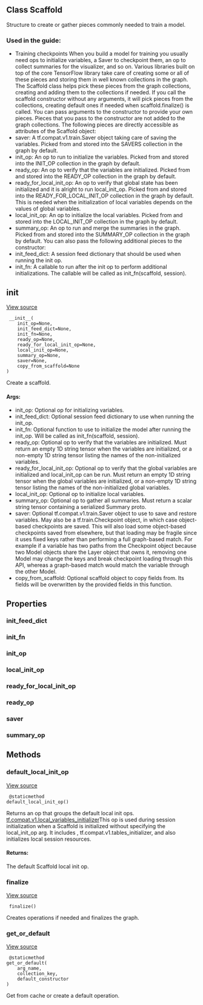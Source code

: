 ## Class Scaffold
Structure to create or gather pieces commonly needed to train a model.
### Used in the guide:
- Training checkpoints
When you build a model for training you usually need ops to initialize variables, a Saver to checkpoint them, an op to collect summaries for the visualizer, and so on.
Various libraries built on top of the core TensorFlow library take care of creating some or all of these pieces and storing them in well known collections in the graph. The Scaffold class helps pick these pieces from the graph collections, creating and adding them to the collections if needed.
If you call the scaffold constructor without any arguments, it will pick pieces from the collections, creating default ones if needed when scaffold.finalize() is called. You can pass arguments to the constructor to provide your own pieces. Pieces that you pass to the constructor are not added to the graph collections.
The following pieces are directly accessible as attributes of the Scaffold object:
- saver: A tf.compat.v1.train.Saver object taking care of saving the variables. Picked from and stored into the SAVERS collection in the graph by default.
- init_op: An op to run to initialize the variables. Picked from and stored into the INIT_OP collection in the graph by default.
- ready_op: An op to verify that the variables are initialized. Picked from and stored into the READY_OP collection in the graph by default.
- ready_for_local_init_op: An op to verify that global state has been initialized and it is alright to run local_init_op. Picked from and stored into the READY_FOR_LOCAL_INIT_OP collection in the graph by default. This is needed when the initialization of local variables depends on the values of global variables.
- local_init_op: An op to initialize the local variables. Picked from and stored into the LOCAL_INIT_OP collection in the graph by default.
- summary_op: An op to run and merge the summaries in the graph. Picked from and stored into the SUMMARY_OP collection in the graph by default.
You can also pass the following additional pieces to the constructor:
- init_feed_dict: A session feed dictionary that should be used when running the init op.
- init_fn: A callable to run after the init op to perform additional initializations. The callable will be called as init_fn(scaffold, session).
## __init__
[View source](https://github.com/tensorflow/tensorflow/blob/r2.0/tensorflow/python/training/monitored_session.py#L107-L182)


```
 __init__(
    init_op=None,
    init_feed_dict=None,
    init_fn=None,
    ready_op=None,
    ready_for_local_init_op=None,
    local_init_op=None,
    summary_op=None,
    saver=None,
    copy_from_scaffold=None
)
```
Create a scaffold.
#### Args:
- init_op: Optional op for initializing variables.
- init_feed_dict: Optional session feed dictionary to use when running the init_op.
- init_fn: Optional function to use to initialize the model after running the init_op. Will be called as init_fn(scaffold, session).
- ready_op: Optional op to verify that the variables are initialized. Must return an empty 1D string tensor when the variables are initialized, or a non-empty 1D string tensor listing the names of the non-initialized variables.
- ready_for_local_init_op: Optional op to verify that the global variables are initialized and local_init_op can be run. Must return an empty 1D string tensor when the global variables are initialized, or a non-empty 1D string tensor listing the names of the non-initialized global variables.
- local_init_op: Optional op to initialize local variables.
- summary_op: Optional op to gather all summaries. Must return a scalar string tensor containing a serialized Summary proto.
- saver: Optional tf.compat.v1.train.Saver object to use to save and restore variables. May also be a tf.train.Checkpoint object, in which case object-based checkpoints are saved. This will also load some object-based checkpoints saved from elsewhere, but that loading may be fragile since it uses fixed keys rather than performing a full graph-based match. For example if a variable has two paths from the Checkpoint object because two Model objects share the Layer object that owns it, removing one Model may change the keys and break checkpoint loading through this API, whereas a graph-based match would match the variable through the other Model.
- copy_from_scaffold: Optional scaffold object to copy fields from. Its fields will be overwritten by the provided fields in this function.
## Properties
### init_feed_dict
### init_fn
### init_op
### local_init_op
### ready_for_local_init_op
### ready_op
### saver
### summary_op
## Methods
### default_local_init_op
[View source](https://github.com/tensorflow/tensorflow/blob/r2.0/tensorflow/python/training/monitored_session.py#L292-L308)


```
 @staticmethod
default_local_init_op()
```
Returns an op that groups the default local init ops.
[tf.compat.v1.local_variables_initializer](https://tensorflow.google.cn/api_docs/python/tf/compat/v1/local_variables_initializer)This op is used during session initialization when a Scaffold is initialized without specifying the local_init_op arg. It includes , tf.compat.v1.tables_initializer, and also initializes local session resources.

#### Returns:
The default Scaffold local init op.
### finalize
[View source](https://github.com/tensorflow/tensorflow/blob/r2.0/tensorflow/python/training/monitored_session.py#L184-L241)


```
 finalize()
```
Creates operations if needed and finalizes the graph.
### get_or_default
[View source](https://github.com/tensorflow/tensorflow/blob/r2.0/tensorflow/python/training/monitored_session.py#L275-L290)


```
 @staticmethod
get_or_default(
    arg_name,
    collection_key,
    default_constructor
)
```
Get from cache or create a default operation.
